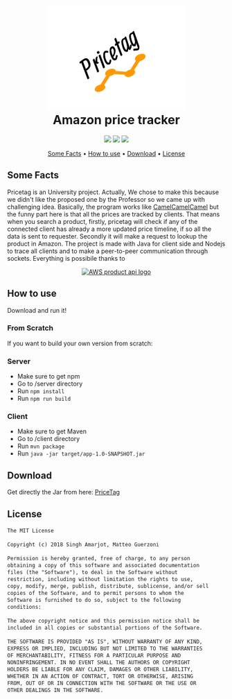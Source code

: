 <h1 align="center">
  <br>
  <img height="240" width="320" src="https://github.com/Guertz/pricetag/blob/master/client/src/main/assets/icons/pricetag_2_transparent.png?raw=true" alt="Pricetag logo" title="pricetag" />
  <br>
  Amazon price tracker
  <br>
</h1>

<p align="center">  
   <a href="https://www.npmjs.com/package/ws"><img src="https://img.shields.io/npm/v/ws.svg"></a>
   <a href="https://opensource.org/licenses/MIT"><img src="https://img.shields.io/badge/license-MIT-blue.svg"></a>
   <a href="https://guertz.github.io/pricetag/"><img src="https://img.shields.io/badge/docs-100%25-green.svg"></a>
</p>
<p align="center">
  <a href="#some-facts">Some Facts</a> •
  <a href="#how-to-use">How to use</a> •
  <a href="#download">Download</a> •
  <a href="#license">License</a>
</p>

## Some Facts
Pricetag is an University project. Actually, We chose to make this because we didn't like the proposed one by the Professor 
so we came up with challenging idea. Basically, the program works like [CamelCamelCamel](https://camelcamelcamel.com/)
but the funny part here is that all the prices are tracked by clients. That means when you search a product, firstly, pricetag will check 
if any of the connected client has already a more updated price timeline, if so all the data is sent to requester. Secondly it will make a request to lookup the product in Amazon. The project is made with Java for client side and Nodejs to trace all clients and to make a peer-to-peer communication through sockets. Everything is possibile thanks to

<p align="center">
<a href="https://docs.aws.amazon.com/AWSECommerceService/latest/DG/CHAP_ApiReference.html">
    <img src="https://raw.githubusercontent.com/ISchwarz23/Amazon-Product-Advertising-API-URL-Builder/master/README/apaapi_logo.png" alt="AWS product api logo" title="AWS" height="60" />
</a>
</p>

## How to use
Download and run it!

### From Scratch
If you want to build your own version from scratch:

### Server
* Make sure to get npm
* Go to /server directory
* Run ```npm install```
* Run ```npm run build```
### Client
* Make sure to get Maven
* Go to /client directory
* Run ```mvn package```
* Run ```java -jar target/app-1.0-SNAPSHOT.jar```

## Download
Get directly the Jar from here: [PriceTag](https://github.com/Guertz/pricetag/releases)

## License
```
The MIT License

Copyright (c) 2018 Singh Amarjot, Matteo Guerzoni

Permission is hereby granted, free of charge, to any person
obtaining a copy of this software and associated documentation
files (the "Software"), to deal in the Software without
restriction, including without limitation the rights to use,
copy, modify, merge, publish, distribute, sublicense, and/or sell
copies of the Software, and to permit persons to whom the
Software is furnished to do so, subject to the following
conditions:

The above copyright notice and this permission notice shall be
included in all copies or substantial portions of the Software.

THE SOFTWARE IS PROVIDED "AS IS", WITHOUT WARRANTY OF ANY KIND,
EXPRESS OR IMPLIED, INCLUDING BUT NOT LIMITED TO THE WARRANTIES
OF MERCHANTABILITY, FITNESS FOR A PARTICULAR PURPOSE AND
NONINFRINGEMENT. IN NO EVENT SHALL THE AUTHORS OR COPYRIGHT
HOLDERS BE LIABLE FOR ANY CLAIM, DAMAGES OR OTHER LIABILITY,
WHETHER IN AN ACTION OF CONTRACT, TORT OR OTHERWISE, ARISING
FROM, OUT OF OR IN CONNECTION WITH THE SOFTWARE OR THE USE OR
OTHER DEALINGS IN THE SOFTWARE.
```
